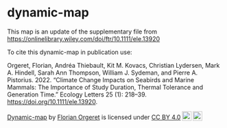 # dynamic-map

This map is an update of the supplementary file from https://onlinelibrary.wiley.com/doi/ftr/10.1111/ele.13920

To cite this dynamic-map in publication use:

Orgeret, Florian, Andréa Thiebault, Kit M. Kovacs, Christian Lydersen, Mark A. Hindell, Sarah Ann Thompson, William J. Sydeman, and Pierre A. Pistorius. 2022. “Climate Change Impacts on Seabirds and Marine Mammals: The Importance of Study Duration, Thermal Tolerance and Generation Time.” Ecology Letters 25 (1): 218–39. https://doi.org/10.1111/ele.13920.

<p xmlns:cc="http://creativecommons.org/ns#" xmlns:dct="http://purl.org/dc/terms/">
<a property="dct:title" rel="cc:attributionURL" href="https://github.com/florianorgeret/dynamic-map">Dynamic-map</a> by
<a rel="cc:attributionURL dct:creator" property="cc:attributionName" href="https://florianorgeret.github.io/">Florian
Orgeret</a> is licensed under
<a href="http://creativecommons.org/licenses/by/4.0/?ref=chooser-v1" target="_blank" rel="license noopener noreferrer" style="display:inline-block;">CC
BY
4.0<img style="height:22px!important;margin-left:3px;vertical-align:text-bottom;" src="https://mirrors.creativecommons.org/presskit/icons/cc.svg?ref=chooser-v1"><img style="height:22px!important;margin-left:3px;vertical-align:text-bottom;" src="https://mirrors.creativecommons.org/presskit/icons/by.svg?ref=chooser-v1"></a>
</p>
